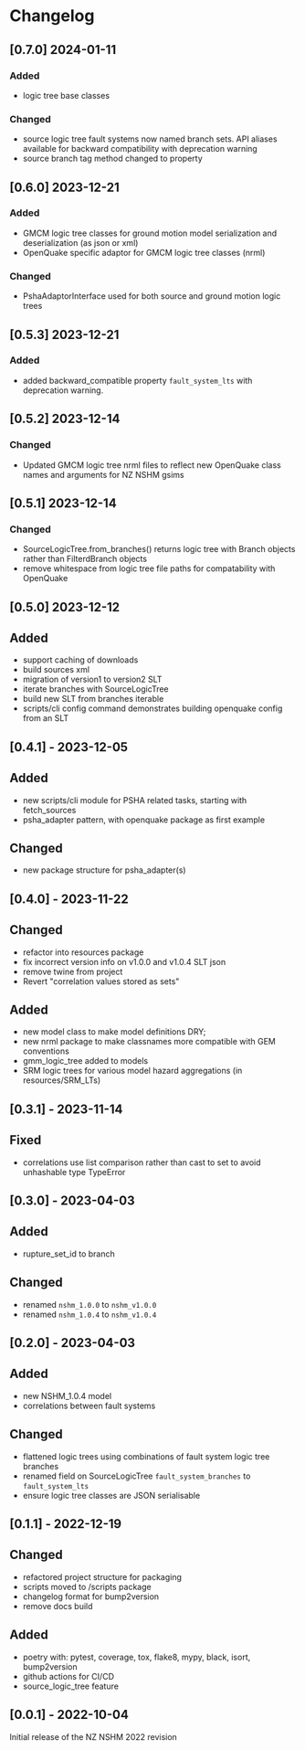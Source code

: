 # Changelog

## [0.7.0] 2024-01-11
### Added
 - logic tree base classes

### Changed
 - source logic tree fault systems now named branch sets. API aliases available for backward compatibility with deprecation warning
 - source branch tag method changed to property

## [0.6.0] 2023-12-21
### Added
 - GMCM logic tree classes for ground motion model serialization and deserialization (as json or xml)
 - OpenQuake specific adaptor for GMCM logic tree classes (nrml)

### Changed
 - PshaAdaptorInterface used for both source and ground motion logic trees

## [0.5.3] 2023-12-21
### Added
 - added backward_compatible property `fault_system_lts`  with deprecation warning.

## [0.5.2] 2023-12-14
### Changed
 - Updated GMCM logic tree nrml files to reflect new OpenQuake class names and arguments for NZ NSHM gsims

## [0.5.1] 2023-12-14
### Changed
 - SourceLogicTree.from_branches() returns logic tree with Branch objects rather than FilterdBranch objects
 - remove whitespace from logic tree file paths for compatability with OpenQuake

## [0.5.0] 2023-12-12
## Added
 - support caching of downloads
 - build sources xml
 - migration of version1 to version2 SLT
 - iterate branches with SourceLogicTree
 - build new SLT from branches iterable
 - scripts/cli config command demonstrates building openquake config from an SLT

## [0.4.1] - 2023-12-05
## Added
 - new scripts/cli module for PSHA related tasks, starting with fetch_sources
 - psha_adapter pattern, with openquake package as first example

## Changed
 - new package structure for psha_adapter(s)

## [0.4.0] - 2023-11-22
## Changed
 - refactor into resources package
 - fix incorrect version info on v1.0.0 and v1.0.4 SLT json
 - remove twine from project
 - Revert "correlation values stored as sets"

## Added
 - new model class to make model definitions DRY;
 - new nrml package to make classnames more compatible with GEM conventions
 - gmm_logic_tree added to models
-  SRM logic trees for various model hazard aggregations (in resources/SRM_LTs)

## [0.3.1] - 2023-11-14
## Fixed
 - correlations use list comparison rather than cast to set to avoid unhashable type TypeError

## [0.3.0] - 2023-04-03
## Added
  - rupture_set_id to branch
## Changed
  - renamed `nshm_1.0.0` to `nshm_v1.0.0`
  - renamed `nshm_1.0.4` to `nshm_v1.0.4`

## [0.2.0] - 2023-04-03
## Added
  - new NSHM_1.0.4 model
  - correlations between fault systems
## Changed
  - flattened logic trees using combinations of fault system logic tree branches
  - renamed field on SourceLogicTree `fault_system_branches` to `fault_system_lts`
  - ensure logic tree classes are JSON serialisable

## [0.1.1] - 2022-12-19

## Changed
 - refactored project structure for packaging
 - scripts moved to /scripts package
 - changelog format for bump2version
 - remove docs build

## Added
 - poetry with: pytest, coverage, tox, flake8, mypy, black, isort, bump2version
 - github actions for CI/CD
 - source_logic_tree feature

## [0.0.1] - 2022-10-04
Initial release of the NZ NSHM 2022 revision

